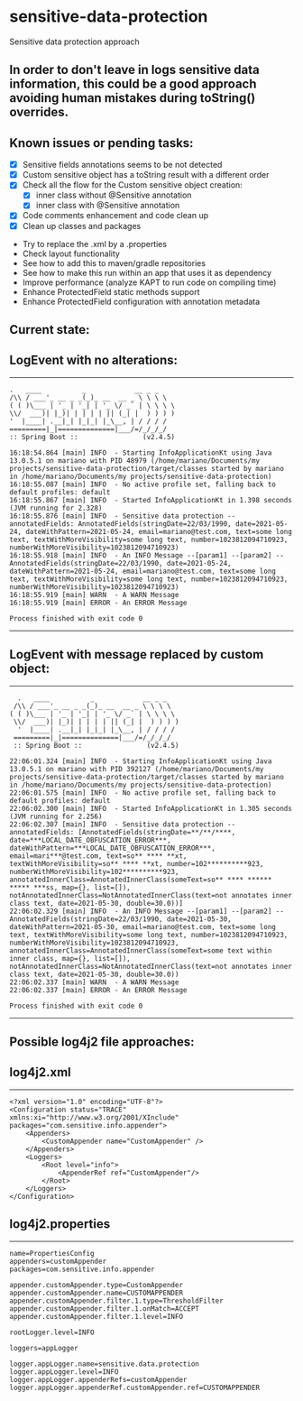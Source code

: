 # sensitive-data-protection

Sensitive data protection approach

In order to don't leave in logs sensitive data information, this could be a good approach avoiding human mistakes during
toString() overrides. 
-----------------------------------
## Known issues or pending tasks:
* [x] Sensitive fields annotations seems to be not detected
* [x] Custom sensitive object has a toString result with a different order
* [x] Check all the flow for the Custom sensitive object creation:
  * [x] inner class without @Sensitive annotation
  * [x] inner class with @Sensitive annotation
* [x] Code comments enhancement and code clean up
* [x] Clean up classes and packages
* Try to replace the .xml by a .properties
* Check layout functionality
* See how to add this to maven/gradle repositories
* See how to make this run within an app that uses it as dependency
* Improve performance (analyze KAPT to run code on compiling time)
* Enhance ProtectedField static methods support
* Enhance ProtectedField configuration with annotation metadata

## Current state:
LogEvent with no alterations:
-----------------------------------
-----------------------------------
```
.   ____          _            __ _ _
/\\ / ___'_ __ _ _(_)_ __  __ _ \ \ \ \
( ( )\___ | '_ | '_| | '_ \/ _` | \ \ \ \
\\/  ___)| |_)| | | | | || (_| |  ) ) ) )
'  |____| .__|_| |_|_| |_\__, | / / / /
=========|_|==============|___/=/_/_/_/
:: Spring Boot ::                (v2.4.5)

16:18:54.864 [main] INFO  - Starting InfoApplicationKt using Java 13.0.5.1 on mariano with PID 48979 (/home/mariano/Documents/my projects/sensitive-data-protection/target/classes started by mariano in /home/mariano/Documents/my projects/sensitive-data-protection)
16:18:55.087 [main] INFO  - No active profile set, falling back to default profiles: default
16:18:55.867 [main] INFO  - Started InfoApplicationKt in 1.398 seconds (JVM running for 2.328)
16:18:55.876 [main] INFO  - Sensitive data protection --annotatedFields: AnnotatedFields(stringDate=22/03/1990, date=2021-05-24, dateWithPattern=2021-05-24, email=mariano@test.com, text=some long text, textWithMoreVisibility=some long text, number=1023812094710923, numberWithMoreVisibility=1023812094710923)
16:18:55.918 [main] INFO  - An INFO Message --[param1] --[param2] --AnnotatedFields(stringDate=22/03/1990, date=2021-05-24, dateWithPattern=2021-05-24, email=mariano@test.com, text=some long text, textWithMoreVisibility=some long text, number=1023812094710923, numberWithMoreVisibility=1023812094710923)
16:18:55.919 [main] WARN  - A WARN Message
16:18:55.919 [main] ERROR - An ERROR Message

Process finished with exit code 0
```
-------------------------------------------------------------------------------------------------------------------------------------------------------------------

LogEvent with message replaced by custom object:
-----------------------------------
-----------------------------------
```
  .   ____          _            __ _ _
 /\\ / ___'_ __ _ _(_)_ __  __ _ \ \ \ \
( ( )\___ | '_ | '_| | '_ \/ _` | \ \ \ \
 \\/  ___)| |_)| | | | | || (_| |  ) ) ) )
  '  |____| .__|_| |_|_| |_\__, | / / / /
 =========|_|==============|___/=/_/_/_/
 :: Spring Boot ::                (v2.4.5)

22:06:01.324 [main] INFO  - Starting InfoApplicationKt using Java 13.0.5.1 on mariano with PID 392127 (/home/mariano/Documents/my projects/sensitive-data-protection/target/classes started by mariano in /home/mariano/Documents/my projects/sensitive-data-protection)
22:06:01.575 [main] INFO  - No active profile set, falling back to default profiles: default
22:06:02.300 [main] INFO  - Started InfoApplicationKt in 1.305 seconds (JVM running for 2.256)
22:06:02.307 [main] INFO  - Sensitive data protection --annotatedFields: [AnnotatedFields(stringDate=**/**/****, date=***LOCAL_DATE_OBFUSCATION_ERROR***, dateWithPattern=***LOCAL_DATE_OBFUSCATION_ERROR***, email=mari***@test.com, text=so** **** **xt, textWithMoreVisibility=so** **** **xt, number=102**********923, numberWithMoreVisibility=102**********923, annotatedInnerClass=AnnotatedInnerClass(someText=so** **** ****** ***** ***ss, map={}, list=[]), notAnnotatedInnerClass=NotAnnotatedInnerClass(text=not annotates inner class text, date=2021-05-30, double=30.0))]
22:06:02.329 [main] INFO  - An INFO Message --[param1] --[param2] --AnnotatedFields(stringDate=22/03/1990, date=2021-05-30, dateWithPattern=2021-05-30, email=mariano@test.com, text=some long text, textWithMoreVisibility=some long text, number=1023812094710923, numberWithMoreVisibility=1023812094710923, annotatedInnerClass=AnnotatedInnerClass(someText=some text within inner class, map={}, list=[]), notAnnotatedInnerClass=NotAnnotatedInnerClass(text=not annotates inner class text, date=2021-05-30, double=30.0))
22:06:02.337 [main] WARN  - A WARN Message
22:06:02.337 [main] ERROR - An ERROR Message

Process finished with exit code 0

```

---------------
## Possible log4j2 file approaches:
## log4j2.xml
---------------
```
<?xml version="1.0" encoding="UTF-8"?>
<Configuration status="TRACE" xmlns:xi="http://www.w3.org/2001/XInclude" packages="com.sensitive.info.appender">
    <Appenders>
        <CustomAppender name="CustomAppender" />
    </Appenders>
    <Loggers>
        <Root level="info">
            <AppenderRef ref="CustomAppender"/>
        </Root>
    </Loggers>
</Configuration>
```
## log4j2.properties
-----------------------
```
name=PropertiesConfig
appenders=customAppender
packages=com.sensitive.info.appender

appender.customAppender.type=CustomAppender
appender.customAppender.name=CUSTOMAPPENDER
appender.customAppender.filter.1.type=ThresholdFilter
appender.customAppender.filter.1.onMatch=ACCEPT
appender.customAppender.filter.1.level=INFO

rootLogger.level=INFO

loggers=appLogger

logger.appLogger.name=sensitive.data.protection
logger.appLogger.level=INFO
logger.appLogger.appenderRefs=customAppender
logger.appLogger.appenderRef.customAppender.ref=CUSTOMAPPENDER
``` 